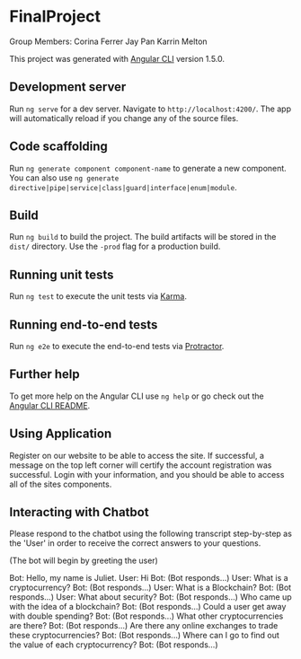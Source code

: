 # FinalProject

Group Members:
Corina Ferrer
Jay Pan
Karrin Melton

This project was generated with [Angular CLI](https://github.com/angular/angular-cli) version 1.5.0.

## Development server

Run `ng serve` for a dev server. Navigate to `http://localhost:4200/`. The app will automatically reload if you change any of the source files.

## Code scaffolding

Run `ng generate component component-name` to generate a new component. You can also use `ng generate directive|pipe|service|class|guard|interface|enum|module`.

## Build

Run `ng build` to build the project. The build artifacts will be stored in the `dist/` directory. Use the `-prod` flag for a production build.

## Running unit tests

Run `ng test` to execute the unit tests via [Karma](https://karma-runner.github.io).

## Running end-to-end tests

Run `ng e2e` to execute the end-to-end tests via [Protractor](http://www.protractortest.org/).

## Further help

To get more help on the Angular CLI use `ng help` or go check out the [Angular CLI README](https://github.com/angular/angular-cli/blob/master/README.md).


## Using Application

Register on our website to be able to access the site. If successful, a message on the top left corner will certify the account registration was successful. 
Login with your information, and you should be able to access all of the sites components. 

## Interacting with Chatbot

Please respond to the chatbot using the following transcript step-by-step as the 'User' in order to receive the correct answers to your questions. 

(The bot will begin by greeting the user)

Bot: Hello, my name is Juliet.
User: Hi
Bot: (Bot responds...)
User: What is a cryptocurrency?
Bot: (Bot responds...)
User: What is a Blockchain?
Bot: (Bot responds...)
User: What about security?
Bot: (Bot responds...)
Who came up with the idea of a blockchain?
Bot: (Bot responds...)
Could a user get away with double spending?
Bot: (Bot responds...)
What other cryptocurrencies are there?
Bot: (Bot responds...)
Are there any online exchanges to trade these cryptocurrencies?
Bot: (Bot responds...)
Where can I go to find out the value of each cryptocurrency?
Bot: (Bot responds...)
